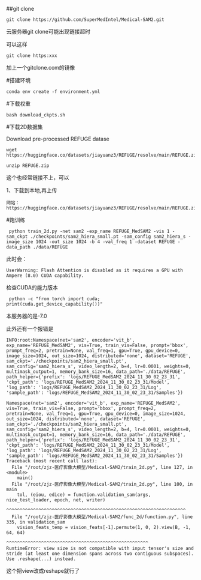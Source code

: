 ##git clone

	git clone https://github.com/SuperMedIntel/Medical-SAM2.git

云服务器git clone可能出现链接超时

可以这样

	git clone https:xxx

加上一个gitclone.com的镜像

#搭建环境

	conda env create -f environment.yml

#下载权重

	bash download_ckpts.sh

#下载2D数据集

Download pre-processed REFUGE datase

	wget https://huggingface.co/datasets/jiayuanz3/REFUGE/resolve/main/REFUGE.zip

	unzip REFUGE.zip

这个也经常链接不上，可以
	
1、下载到本地,再上传 

	网站：https://huggingface.co/datasets/jiayuanz3/REFUGE/resolve/main/REFUGE.zip


#跑训练

	 python train_2d.py -net sam2 -exp_name REFUGE_MedSAM2 -vis 1 -sam_ckpt ./checkpoints/sam2_hiera_small.pt -sam_config sam2_hiera_s -image_size 1024 -out_size 1024 -b 4 -val_freq 1 -dataset REFUGE -data_path ./data/REFUGE

此时会：

	UserWarning: Flash Attention is disabled as it requires a GPU with Ampere (8.0) CUDA capability.


检查CUDA的能力版本

	 python -c "from torch import cuda; print(cuda.get_device_capability())"

本服务器的是-7.0

此外还有一个报错是

	INFO:root:Namespace(net='sam2', encoder='vit_b', exp_name='REFUGE_MedSAM2', vis=True, train_vis=False, prompt='bbox', prompt_freq=2, pretrain=None, val_freq=1, gpu=True, gpu_device=0, image_size=1024, out_size=1024, distributed='none', dataset='REFUGE', sam_ckpt='./checkpoints/sam2_hiera_small.pt', sam_config='sam2_hiera_s', video_length=2, b=4, lr=0.0001, weights=0, multimask_output=1, memory_bank_size=16, data_path='./data/REFUGE', path_helper={'prefix': 'logs/REFUGE_MedSAM2_2024_11_30_02_23_31', 'ckpt_path': 'logs/REFUGE_MedSAM2_2024_11_30_02_23_31/Model', 'log_path': 'logs/REFUGE_MedSAM2_2024_11_30_02_23_31/Log', 'sample_path': 'logs/REFUGE_MedSAM2_2024_11_30_02_23_31/Samples'})

	Namespace(net='sam2', encoder='vit_b', exp_name='REFUGE_MedSAM2', vis=True, train_vis=False, prompt='bbox', prompt_freq=2, pretrain=None, val_freq=1, gpu=True, gpu_device=0, image_size=1024, out_size=1024, distributed='none', dataset='REFUGE', sam_ckpt='./checkpoints/sam2_hiera_small.pt', sam_config='sam2_hiera_s', video_length=2, b=4, lr=0.0001, weights=0, multimask_output=1, memory_bank_size=16, data_path='./data/REFUGE', path_helper={'prefix': 'logs/REFUGE_MedSAM2_2024_11_30_02_23_31', 'ckpt_path': 'logs/REFUGE_MedSAM2_2024_11_30_02_23_31/Model', 'log_path': 'logs/REFUGE_MedSAM2_2024_11_30_02_23_31/Log', 'sample_path': 'logs/REFUGE_MedSAM2_2024_11_30_02_23_31/Samples'})
	Traceback (most recent call last):                                                 
	  File "/root/zjz-医疗影像大模型/Medical-SAM2/train_2d.py", line 127, in <module>
	    main()
	  File "/root/zjz-医疗影像大模型/Medical-SAM2/train_2d.py", line 100, in main
	    tol, (eiou, edice) = function.validation_sam(args, nice_test_loader, epoch, net, writer)
	                         ^^^^^^^^^^^^^^^^^^^^^^^^^^^^^^^^^^^^^^^^^^^^^^^^^^^^^^^^^^^^^^^^^^^
	  File "/root/zjz-医疗影像大模型/Medical-SAM2/func_2d/function.py", line 335, in validation_sam
	    vision_feats_temp = vision_feats[-1].permute(1, 0, 2).view(B, -1, 64, 64) 
	                        ^^^^^^^^^^^^^^^^^^^^^^^^^^^^^^^^^^^^^^^^^^^^^^^^^^^^^
	RuntimeError: view size is not compatible with input tensor's size and stride (at least one dimension spans across two contiguous subspaces). Use .reshape(...) instead.

这个把view改成reshape就行了
